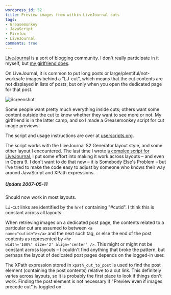 ```yaml
---
wordpress_id: 52
title: Preview images from within LiveJournal cuts
tags:
- Greasemonkey
- JavaScript
- Firefox
- LiveJournal
comments: true
---
```

<a href="http://www.livejournal.com/">LiveJournal</a> is a sort of blogging community. I don't really participate in it myself, but <a href="http://johannakatt.livejournal.com">my girlfriend does</a>.

On LiveJournal, it is common to put long posts or large/plentiful/not-worksafe images behind a "LJ-cut", which means that the cut contents are not displayed in lists of posts, but only when you open the dedicated page for that post.

<p class="center"><img src="http://henrik.nyh.se/uploads/ljcutpreview.png" alt="Screenshot" class="bordered" /></p>

Some people want pretty much everything inside cuts; others want some content outside the cut to know whether they want to see more or not. My girlfriend is in the latter camp, and so I made a Greasemonkey script for cut image previews.

<!--more-->

The script and usage instructions are over at <a href="http://userscripts.org/scripts/show/5565">userscripts.org</a>.

The script works with the LiveJournal S2 Generator layout style, and some other layout I encountered. The last time I wrote <a href="http://userscripts.org/scripts/show/3567">a complex script for LiveJournal</a>, I put some effort into making it work across layouts &ndash; and even in Opera 9. I don't want to do that now &ndash; it is Somebody Else's Problem &ndash; but I've tried to make the code easy to adjust by someone who knows their way around JavaScript and XPath expressions.

<div class="updated">
<h5>Update 2007-05-11</h5>
<p>Should now work in most layouts.</p>
</div>

LJ-cut links are identified by the <code>href</code> containing "#cutid". I think this is constant across all layouts.

When retrieving images on a dedicated post page, the contents related to a particular cut are assumed to between <code>&lt;a name="cutid<em>n</em>"&gt;&lt;/a&gt;</code> and the next such tag, or else the end of the post contents as represented by <code>&lt;hr width='100%' size='2' align='center' /&gt;</code>. This might or might not be constant across layouts &ndash; I couldn't find anything that broke the pattern, but perhaps the layout of dedicated post pages depends on the logged-in user.

The XPath expression stored in <code>xpath_cut_to_post</code> is used to find the post element (containing the post contents) relative to a cut link. This definitely varies across layouts, so it is probably the first place to look if things don't work. Finding the post element is not necessary if "Preview even if images precede cut" is toggled on.
